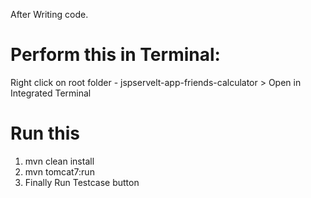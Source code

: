 After Writing code.
# Perform this in Terminal: 
Right click on root folder - jspservelt-app-friends-calculator > Open in Integrated Terminal
# Run this
1. mvn clean install
2. mvn tomcat7:run
3. Finally Run Testcase button